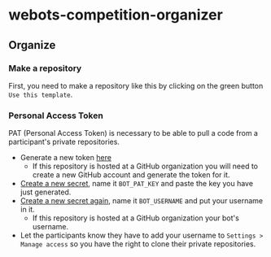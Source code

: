 # webots-competition-organizer

## Organize

### Make a repository
First, you need to make a repository like this by clicking on the green button `Use this template`.

### Personal Access Token

PAT (Personal Access Token) is necessary to be able to pull a code from a participant's private repositories.

- Generate a new token [here](https://github.com/settings/tokens)
  - If this repository is hosted at a GitHub organization you will need to create a new GitHub account and generate the token for it.
- [Create a new secret](settings/secrets/actions/new), name it `BOT_PAT_KEY` and paste the key you have just generated.
- [Create a new secret again](settings/secrets/actions/new), name it `BOT_USERNAME` and put your username in it.
  - If this repository is hosted at a GitHub organization your bot's username.
- Let the participants know they have to add your username to `Settings > Manage access` so you have the right to clone their private repositories.
